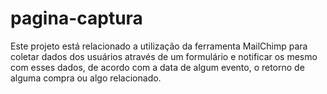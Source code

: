 # pagina-captura
Este projeto está relacionado a utilização da ferramenta MailChimp para coletar dados dos usuários através de um formulário e notificar os mesmo com esses dados, de acordo com a data de algum evento, o retorno de alguma compra ou algo relacionado.
